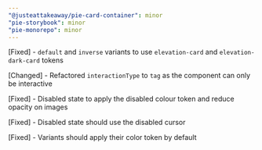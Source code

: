 ```yaml
---
"@justeattakeaway/pie-card-container": minor
"pie-storybook": minor
"pie-monorepo": minor
---
```

[Fixed] - `default` and `inverse` variants to use `elevation-card` and `elevation-dark-card` tokens

[Changed] - Refactored `interactionType` to `tag` as the component can only be interactive

[Fixed] - Disabled state to apply the disabled colour token and reduce opacity on images

[Fixed] - Disabled state should use the disabled cursor

[Fixed] - Variants should apply their color token by default

